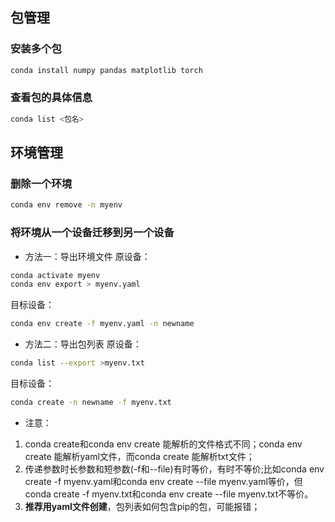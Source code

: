 ## 包管理
### 安装多个包
```bash
conda install numpy pandas matplotlib torch
```
### 查看包的具体信息
```bash
conda list <包名>
```

## 环境管理
### 删除一个环境
```bash
conda env remove -n myenv
```

### 将环境从一个设备迁移到另一个设备
- 方法一：导出环境文件
原设备：
```bash
conda activate myenv
conda env export > myenv.yaml
```
目标设备：
```bash
conda env create -f myenv.yaml -n newname
```

- 方法二：导出包列表
原设备：
```bash
conda list --export >myenv.txt
```
目标设备：
```bash
conda create -n newname -f myenv.txt
```
- 注意： 
1. conda create和conda env create 能解析的文件格式不同；conda env create 能解析yaml文件，而conda create 能解析txt文件；
2. 传递参数时长参数和短参数(-f和--file)有时等价，有时不等价;比如conda env create -f myenv.yaml和conda env create --file myenv.yaml等价，但conda create -f myenv.txt和conda env create --file myenv.txt不等价。
3. **推荐用yaml文件创建**，包列表如何包含pip的包，可能报错；

